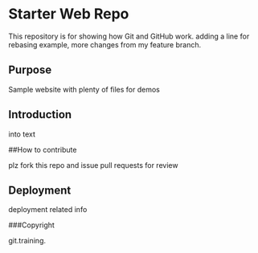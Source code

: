 # Starter Web Repo

This repository is for showing how Git and GitHub work. adding a line for rebasing example, more changes from my feature branch.

## Purpose

Sample website with plenty of files for demos

## Introduction

into text

##How to contribute

plz fork this repo and issue pull requests for review

## Deployment

deployment related info

###Copyright

git.training.